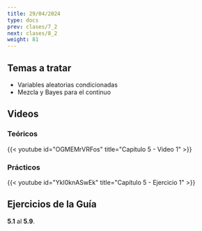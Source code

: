 ```yaml
---
title: 29/04/2024
type: docs
prev: clases/7_2
next: clases/8_2
weight: 81
---
```



## Temas a tratar

* Variables aleatorias condicionadas
* Mezcla y Bayes para el continuo

## Videos

### Teóricos

{{< youtube id="OGMEMrVRFos" title="Capítulo 5 - Video 1" >}}


### Prácticos

{{< youtube id="YkI0knASwEk" title="Capítulo 5 - Ejercicio 1" >}}




## Ejercicios de la Guía
**5.1** al **5.9**.


